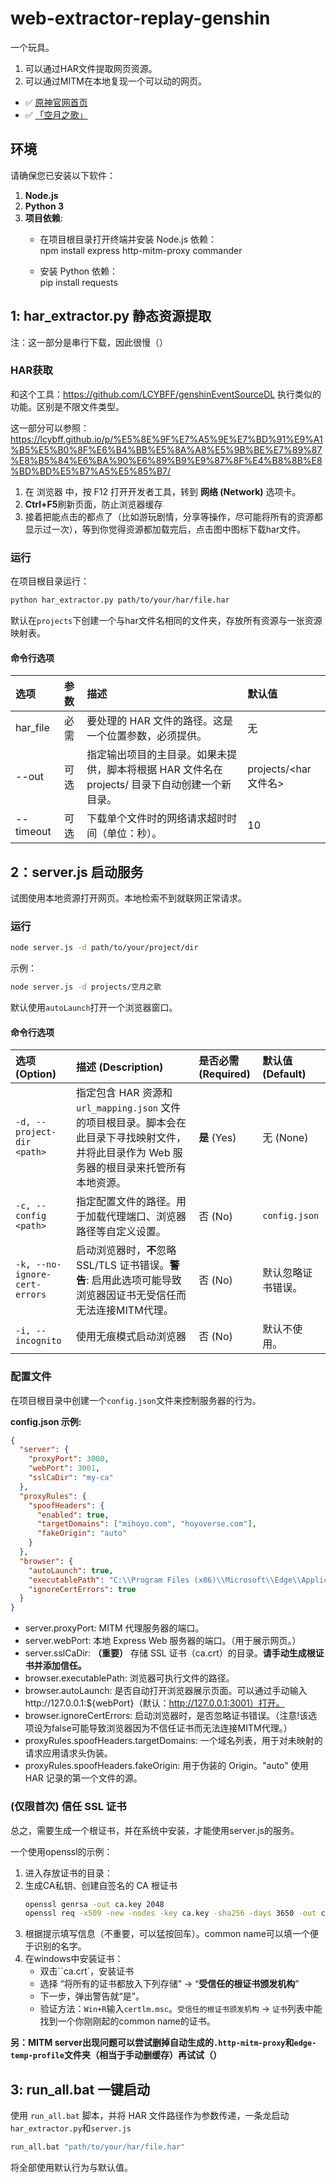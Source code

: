 # **web-extractor-replay-genshin**

一个玩具。
1. 可以通过HAR文件提取网页资源。
2. 可以通过MITM在本地复现一个可以动的网页。

- ✅ [原神官网首页](https://ys.mihoyo.com)
- ✅ [「空月之歌」](https://ys.mihoyo.com/moon)

## **环境**

请确保您已安装以下软件：

1. **Node.js**
2. **Python 3**
3. **项目依赖**:  
   * 在项目根目录打开终端并安装 Node.js 依赖：  
     npm install express http-mitm-proxy commander

   * 安装 Python 依赖：  
     pip install requests

## **1: har_extractor.py 静态资源提取**

注：这一部分是串行下载，因此很慢（）

### HAR获取
和这个工具：https://github.com/LCYBFF/genshinEventSourceDL 执行类似的功能。区别是不限文件类型。

这一部分可以参照：https://lcybff.github.io/p/%E5%8E%9F%E7%A5%9E%E7%BD%91%E9%A1%B5%E5%B0%8F%E6%B4%BB%E5%8A%A8%E5%9B%BE%E7%89%87%E8%B5%84%E6%BA%90%E6%89%B9%E9%87%8F%E4%B8%8B%E8%BD%BD%E5%B7%A5%E5%85%B7/

1. 在 浏览器 中，按 F12 打开开发者工具，转到 **网络 (Network)** 选项卡。  
2. **Ctrl+F5**刷新页面，防止浏览器缓存
3. 接着把能点击的都点了（比如游玩剧情，分享等操作，尽可能将所有的资源都显示过一次），等到你觉得资源都加载完后，点击图中图标下载har文件。 

### 运行
在项目根目录运行：
```bash
python har_extractor.py path/to/your/har/file.har
```
默认在``projects``下创建一个与har文件名相同的文件夹，存放所有资源与一张资源映射表。
#### 命令行选项
| 选项 | 参数 | 描述 | 默认值 |
| :---- | :---- | :---- | :---- |
| har\_file | 必需 | 要处理的 HAR 文件的路径。这是一个位置参数，必须提供。 | 无 |
| \--out | 可选 | 指定输出项目的主目录。如果未提供，脚本将根据 HAR 文件名在 projects/ 目录下自动创建一个新目录。 | projects/\<har文件名\> |
| \--timeout | 可选 | 下载单个文件时的网络请求超时时间（单位：秒）。 | 10 |


## **2：server.js 启动服务**

试图使用本地资源打开网页。本地检索不到就联网正常请求。

### **运行**
```bash
node server.js -d path/to/your/project/dir
```
示例：
```bash
node server.js -d projects/空月之歌
```
默认使用``autoLaunch``打开一个浏览器窗口。

#### **命令行选项**
| 选项 (Option)                   | 描述 (Description)                                                                      | 是否必需 (Required) | 默认值 (Default) |
|:------------------------------|:--------------------------------------------------------------------------------------|:----------------|:--------------|
| `-d, --project-dir <path>`    | 指定包含 HAR 资源和 `url_mapping.json` 文件的项目根目录。脚本会在此目录下寻找映射文件，并将此目录作为 Web 服务器的根目录来托管所有本地资源。 | **是** (Yes)     | 无 (None)      |
| `-c, --config <path>`         | 指定配置文件的路径。用于加载代理端口、浏览器路径等自定义设置。                                                       | 否 (No)          | `config.json` |
| `-k, --no-ignore-cert-errors` | 启动浏览器时，**不**忽略 SSL/TLS 证书错误。**警告**: 启用此选项可能导致浏览器因证书无受信任而无法连接MITM代理。                   | 否 (No)          | 默认忽略证书错误。     |
| `-i, --incognito`             | 使用无痕模式启动浏览器 | 否 (No)          | 默认不使用。        |

### **配置文件**

在项目根目录中创建一个``config.json``文件来控制服务器的行为。

**config.json 示例:**
```json
{
  "server": {
    "proxyPort": 3000,
    "webPort": 3001,
    "sslCaDir": "my-ca"
  },
  "proxyRules": {
    "spoofHeaders": {
      "enabled": true,
      "targetDomains": ["mihoyo.com", "hoyoverse.com"],
      "fakeOrigin": "auto"
    }
  },
  "browser": {
    "autoLaunch": true,
    "executablePath": "C:\\Program Files (x86)\\Microsoft\\Edge\\Application\\msedge.exe",
    "ignoreCertErrors": true
  }
}
```
* server.proxyPort: MITM 代理服务器的端口。  
* server.webPort: 本地 Express Web 服务器的端口。（用于展示网页。） 
* server.sslCaDir: **（重要）** 存储 SSL 证书（ca.crt）的目录。**请手动生成根证书并添加信任。** 
* browser.executablePath: 浏览器可执行文件的路径。  
* browser.autoLaunch: 是否自动打开浏览器展示页面。可以通过手动输入http://127.0.0.1:${webPort}（默认：http://127.0.0.1:3001）打开。
* browser.ignoreCertErrors: 启动浏览器时，是否忽略证书错误。（注意!该选项设为false可能导致浏览器因为不信任证书而无法连接MITM代理。）
* proxyRules.spoofHeaders.targetDomains: 一个域名列表，用于对未映射的请求应用请求头伪装。  
* proxyRules.spoofHeaders.fakeOrigin: 用于伪装的 Origin。"auto" 使用 HAR 记录的第一个文件的源。

### **(仅限首次) 信任 SSL 证书**
总之，需要生成一个根证书，并在系统中安装，才能使用server.js的服务。

一个使用openssl的示例：
1. 进入存放证书的目录：
2. 生成CA私钥、创建自签名的 CA 根证书
    ```bash
    openssl genrsa -out ca.key 2048
    openssl req -x509 -new -nodes -key ca.key -sha256 -days 3650 -out ca.crt
    ```
3. 根据提示填写信息（不重要，可以猛按回车）。common name可以填一个便于识别的名字。
4. 在windows中安装证书：
    - 双击``ca.crt`，安装证书
    - 选择 “将所有的证书都放入下列存储” -> “**受信任的根证书颁发机构**”
    - 下一步，弹出警告就“是”。
    - 验证方法：``Win+R``输入``certlm.msc``。``受信任的根证书颁发机构`` -> ``证书``列表中能找到一个你刚刚起的common name的证书。

**另：MITM server出现问题可以尝试删掉自动生成的``.http-mitm-proxy``和``edge-temp-profile``文件夹（相当于手动删缓存）再试试（）**


## **3: run_all.bat 一键启动**

使用 ``run_all.bat`` 脚本，并将 HAR 文件路径作为参数传递，一条龙启动``har_extractor.py``和``server.js``

```bash
run_all.bat "path/to/your/har/file.har"
```
将全部使用默认行为与默认值。

